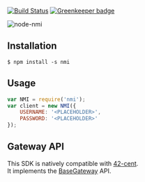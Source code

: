 [![Build Status](https://travis-ci.org/continuous-software/node-nmi.svg?branch=master)](https://travis-ci.org/continuous-software/node-nmi) [![Greenkeeper badge](https://badges.greenkeeper.io/continuous-software/node-nmi.svg)](https://greenkeeper.io/)

![node-nmi](http://www.pctechph.com/wp-content/uploads/2012/02/Network_Merchants.gif)

## Installation ##

    $ npm install -s nmi

## Usage

```javascript
var NMI = require('nmi');
var client = new NMI({
    USERNAME: '<PLACEHOLDER>',
    PASSWORD: '<PLACEHOLDER>'
});
```

## Gateway API

This SDK is natively compatible with [42-cent](https://github.com/continuous-software/42-cent).  
It implements the [BaseGateway](https://github.com/continuous-software/42-cent-base) API.
